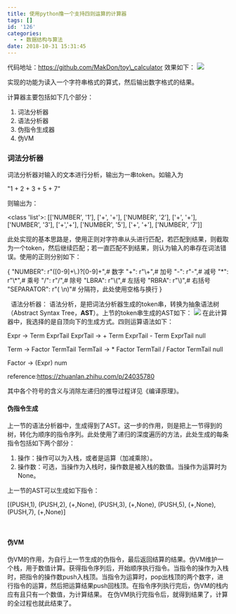 ```yaml
---
title: 使用python撸一个支持四则运算的计算器
tags: []
id: '126'
categories:
  - - 数据结构与算法
date: 2018-10-31 15:31:45
---
```


代码地址：https://github.com/MakDon/toy\_calculator
效果如下：
![](http://makdon.me/wp-content/uploads/2018/10/Screenshot-2018-10-30-at-4.56.27-PM.png)

实现的功能为读入一个字符串格式的算式，然后输出数字格式的结果。

计算器主要包括如下几个部分：

1.  词法分析器
2.  语法分析器
3.  伪指令生成器
4.  伪VM

### 词法分析器

词法分析器对输入的文本进行分析，输出为一串token。如输入为

"1 + 2 + 3 + 5 + 7"

则输出为：

<class 'list'>:
 \[\['NUMBER', '1'\], \['+', '+'\], \['NUMBER', '2'\], \['+', '+'\], 
\['NUMBER', '3'\], \['+','+'\], \['NUMBER', '5'\], \['+', '+'\], \['NUMBER', '7'\]\]

此处实现的基本思路是，使用正则对字符串从头进行匹配，若匹配到结果，则截取为一个token，然后继续匹配；若一直匹配不到结果，则认为输入的串存在词法错误。使用的正则分别如下：

 {
    "NUMBER": r"(\[0-9\]+\\.)?\[0-9\]+",# 数字
    "+": r"\\+",# 加号
    "-": r"-",# 减号
    "\*": r"\\\*",# 乘号
    "/": r"/",# 除号
    "LBRA": r"\\(",# 左括号
    "RBRA": r"\\)",# 右括号
    "SEPARATOR": r"( \\n)"# 分隔符，此处使用空格与换行
}

  语法分析器： 语法分析，是把词法分析器生成的token串，转换为抽象语法树（Abstract Syntax Tree，**AST**）。上节的token串生成的AST如下： ![](http://makdon.me/wp-content/uploads/2018/10/Screenshot-2018-10-31-at-3.08.15-PM.png) 在此计算器中，我选择的是自顶向下的生成方式。四则运算语法如下：

Expr      ->    Term ExprTail
ExprTail  ->    + Term ExprTail
               - Term ExprTail
               null

Term      ->    Factor TermTail
TermTail  ->    \* Factor TermTail
               / Factor TermTail
               null

Factor    ->    (Expr)
               num

reference:https://zhuanlan.zhihu.com/p/24035780

其中各个符号的含义与消除左递归的推导过程详见《编译原理》。

#### 伪指令生成

上一节的语法分析器中，生成得到了AST。这一步的作用，则是把上一节得到的树，转化为顺序的指令序列。此处使用了递归的深度遍历的方法，此处生成的每条指令包括如下两个部分：

1.  操作：操作可以为入栈，或者是运算（加减乘除）。
2.  操作数：可选，当操作为入栈时，操作数是被入栈的数值。当操作为运算时为None。

上一节的AST可以生成如下指令：

\[(PUSH,1), (PUSH,2), (+,None), (PUSH,3), (+,None), (PUSH,5), (+,None), (PUSH,7), (+,None)\]

 

#### 伪VM

伪VM的作用，为自行上一节生成的伪指令，最后返回结算的结果。伪VM维护一个栈，用于数值计算。获得指令序列后，开始顺序执行指令。当指令的操作为入栈时，把指令的操作数push入栈顶。当指令为运算时，pop出栈顶的两个数字，进行指令的运算，然后把运算结果push回栈顶。在指令序列执行完后，伪VM的栈内应有且只有一个数值，为计算结果。 在伪VM执行完指令后，就得到结果了，计算的全过程也就此结束了。